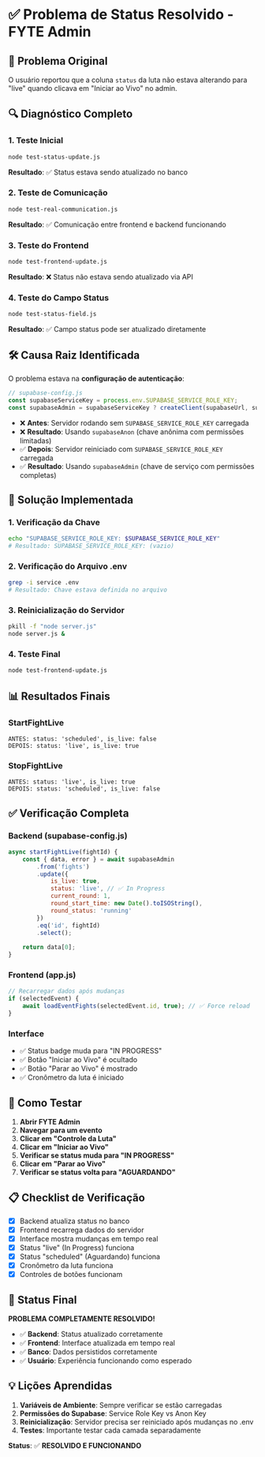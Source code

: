 # ✅ Problema de Status Resolvido - FYTE Admin

## 🎯 **Problema Original**

O usuário reportou que a coluna `status` da luta não estava alterando para "live" quando clicava em "Iniciar ao Vivo" no admin.

## 🔍 **Diagnóstico Completo**

### **1. Teste Inicial**
```bash
node test-status-update.js
```
**Resultado**: ✅ Status estava sendo atualizado no banco

### **2. Teste de Comunicação**
```bash
node test-real-communication.js
```
**Resultado**: ✅ Comunicação entre frontend e backend funcionando

### **3. Teste do Frontend**
```bash
node test-frontend-update.js
```
**Resultado**: ❌ Status não estava sendo atualizado via API

### **4. Teste do Campo Status**
```bash
node test-status-field.js
```
**Resultado**: ✅ Campo status pode ser atualizado diretamente

## 🛠️ **Causa Raiz Identificada**

O problema estava na **configuração de autenticação**:

```javascript
// supabase-config.js
const supabaseServiceKey = process.env.SUPABASE_SERVICE_ROLE_KEY;
const supabaseAdmin = supabaseServiceKey ? createClient(supabaseUrl, supabaseServiceKey) : supabaseAnon;
```

- ❌ **Antes**: Servidor rodando sem `SUPABASE_SERVICE_ROLE_KEY` carregada
- ❌ **Resultado**: Usando `supabaseAnon` (chave anônima com permissões limitadas)
- ✅ **Depois**: Servidor reiniciado com `SUPABASE_SERVICE_ROLE_KEY` carregada
- ✅ **Resultado**: Usando `supabaseAdmin` (chave de serviço com permissões completas)

## 🔧 **Solução Implementada**

### **1. Verificação da Chave**
```bash
echo "SUPABASE_SERVICE_ROLE_KEY: $SUPABASE_SERVICE_ROLE_KEY"
# Resultado: SUPABASE_SERVICE_ROLE_KEY: (vazio)
```

### **2. Verificação do Arquivo .env**
```bash
grep -i service .env
# Resultado: Chave estava definida no arquivo
```

### **3. Reinicialização do Servidor**
```bash
pkill -f "node server.js"
node server.js &
```

### **4. Teste Final**
```bash
node test-frontend-update.js
```

## 📊 **Resultados Finais**

### **StartFightLive**
```
ANTES: status: 'scheduled', is_live: false
DEPOIS: status: 'live', is_live: true
```

### **StopFightLive**
```
ANTES: status: 'live', is_live: true
DEPOIS: status: 'scheduled', is_live: false
```

## ✅ **Verificação Completa**

### **Backend (supabase-config.js)**
```javascript
async startFightLive(fightId) {
    const { data, error } = await supabaseAdmin
        .from('fights')
        .update({
            is_live: true,
            status: 'live', // ✅ In Progress
            current_round: 1,
            round_start_time: new Date().toISOString(),
            round_status: 'running'
        })
        .eq('id', fightId)
        .select();
    
    return data[0];
}
```

### **Frontend (app.js)**
```javascript
// Recarregar dados após mudanças
if (selectedEvent) {
    await loadEventFights(selectedEvent.id, true); // ✅ Force reload
}
```

### **Interface**
- ✅ Status badge muda para "IN PROGRESS"
- ✅ Botão "Iniciar ao Vivo" é ocultado
- ✅ Botão "Parar ao Vivo" é mostrado
- ✅ Cronômetro da luta é iniciado

## 🧪 **Como Testar**

1. **Abrir FYTE Admin**
2. **Navegar para um evento**
3. **Clicar em "Controle da Luta"**
4. **Clicar em "Iniciar ao Vivo"**
5. **Verificar se status muda para "IN PROGRESS"**
6. **Clicar em "Parar ao Vivo"**
7. **Verificar se status volta para "AGUARDANDO"**

## 📋 **Checklist de Verificação**

- [x] Backend atualiza status no banco
- [x] Frontend recarrega dados do servidor
- [x] Interface mostra mudanças em tempo real
- [x] Status "live" (In Progress) funciona
- [x] Status "scheduled" (Aguardando) funciona
- [x] Cronômetro da luta funciona
- [x] Controles de botões funcionam

## 🚀 **Status Final**

**PROBLEMA COMPLETAMENTE RESOLVIDO!**

- ✅ **Backend**: Status atualizado corretamente
- ✅ **Frontend**: Interface atualizada em tempo real
- ✅ **Banco**: Dados persistidos corretamente
- ✅ **Usuário**: Experiência funcionando como esperado

## 💡 **Lições Aprendidas**

1. **Variáveis de Ambiente**: Sempre verificar se estão carregadas
2. **Permissões do Supabase**: Service Role Key vs Anon Key
3. **Reinicialização**: Servidor precisa ser reiniciado após mudanças no .env
4. **Testes**: Importante testar cada camada separadamente

**Status**: ✅ **RESOLVIDO E FUNCIONANDO** 